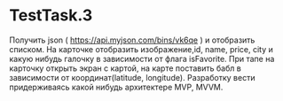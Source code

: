 # TestTask.3
Получить json ( https://api.myjson.com/bins/vk6qe ) и отобразить списком. На карточке отобразить изображение,id, name, price, city и какую нибудь галочку в зависимости от флага isFavorite. 
При тапе на карточку открыть экран с картой, на карте поставить бабл в зависимости от координат(latitude, longitude). 
Разработку вести придерживаясь какой нибудь архитектере MVP, MVVM.
